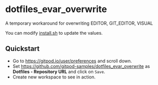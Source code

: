 # dotfiles_evar_overwrite
A temporary workaround for overwriting EDITOR, GIT_EDITOR, VISUAL

You can modify [install.sh](./install.sh) to update the values.

## Quickstart

- Go to <https://gitpod.io/user/preferences> and scroll down.
- Set <https://github.com/gitpod-samples/dotfiles_evar_overwrite> as **Dotfiles - Repository URL** and click on `Save`.
- Create new workspace to see in action.
